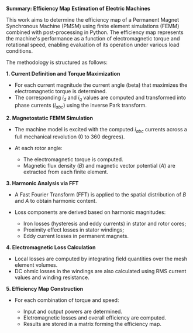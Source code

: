 **Summary: Efficiency Map Estimation of Electric Machines**

This work aims to determine the efficiency map of a Permanent Magnet Synchronous Machine (PMSM) using finite element simulations (FEMM) combined with post-processing in Python. The efficiency map represents the machine's performance as a function of electromagnetic torque and rotational speed, enabling evaluation of its operation under various load conditions.

The methodology is structured as follows:

**1. Current Definition and Torque Maximization**

* For each current magnitude the current angle (beta) that maximizes the electromagnetic torque is determined.
* The corresponding *i<sub>d</sub>* and *i<sub>q</sub>* values are computed and transformed into phase currents (*i<sub>abc</sub>*) using the inverse Park transform.

**2. Magnetostatic FEMM Simulation**

* The machine model is excited with the computed *i<sub>abc</sub>* currents across a full mechanical revolution (0 to 360 degrees).
* At each rotor angle:

  * The electromagnetic torque is computed.
  * Magnetic flux density (*B*) and magnetic vector potential (*A*) are extracted from each finite element.

**3. Harmonic Analysis via FFT**

* A Fast Fourier Transform (FFT) is applied to the spatial distribution of *B* and *A* to obtain harmonic content.
* Loss components are derived based on harmonic magnitudes:

  * Iron losses (hysteresis and eddy currents) in stator and rotor cores;
  * Proximity effect losses in stator windings;
  * Eddy current losses in permanent magnets.

**4. Electromagnetic Loss Calculation**

* Local losses are computed by integrating field quantities over the mesh element volumes.
* DC ohmic losses in the windings are also calculated using RMS current values and winding resistance.

**5. Efficiency Map Construction**

* For each combination of torque and speed:

  * Input and output powers are determined.
  * Eletromagnetic losses and overall efficiency are computed.
  * Results are stored in a matrix forming the efficiency map.


